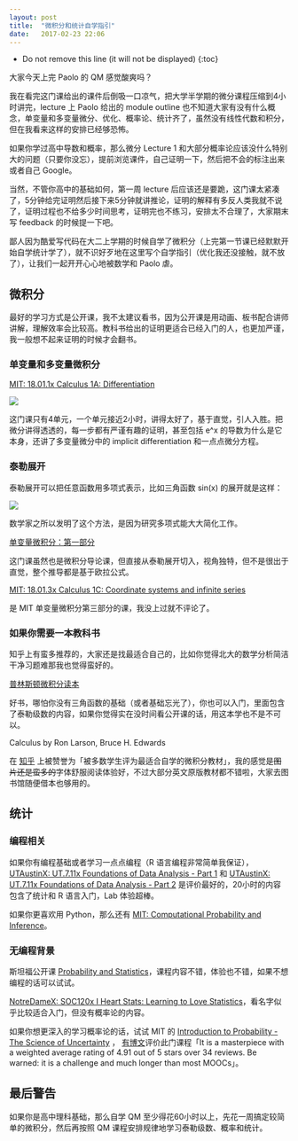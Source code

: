 ```yaml
---
layout: post
title:  "微积分和统计自学指引"
date:   2017-02-23 22:06
---
```


* Do not remove this line (it will not be displayed) 
{:toc}

大家今天上完 Paolo 的 QM 感觉酸爽吗？

我在看完这门课给出的课件后倒吸一口凉气，把大学半学期的微分课程压缩到4小时讲完，lecture 上 Paolo 给出的 module outline 也不知道大家有没有什么概念，单变量和多变量微分、优化、概率论、统计齐了，虽然没有线性代数和积分，但在我看来这样的安排已经够恐怖。

如果你学过高中导数和概率，那么微分 Lecture 1 和大部分概率论应该没什么特别大的问题（只要你没忘），提前浏览课件，自己证明一下，然后把不会的标注出来或者自己 Google。

当然，不管你高中的基础如何，第一周 lecture 后应该还是要跪，这门课太紧凑了，5分钟给完证明然后接下来5分钟就讲推论，证明的解释有多反人类我就不说了，证明过程也不给多少时间思考，证明完也不练习，安排太不合理了，大家期末写 feedback 的时候提一下吧。

鄙人因为酷爱写代码在大二上学期的时候自学了微积分（上完第一节课已经默默开始自学统计学了），就不识好歹地在这里写个自学指引（优化我还没接触，就不放了），让我们一起开开心心地被数学和 Paolo 虐。

## 微积分
最好的学习方式是公开课，我不太建议看书，因为公开课是用动画、板书配合讲师讲解，理解效率会比较高。教科书给出的证明更适合已经入门的人，也更加严谨，我一般想不起来证明的时候才会翻书。

### 单变量和多变量微积分

[MIT: 18.01.1x Calculus 1A: Differentiation](https://courses.edx.org/courses/MITx/18.01.1x/2T2015/info)
 
![](http://lijiawei.cc/images/edx-mit-calculus.png)

这门课只有4单元，一个单元接近2小时，讲得太好了，基于直觉，引人入胜。把微分讲得透透的，每一步都有严谨有趣的证明，甚至包括 e^x 的导数为什么是它本身，还讲了多变量微分中的 implicit differentiation 和一点点微分方程。

### 泰勒展开

泰勒展开可以把任意函数用多项式表示，比如三角函数 sin(x) 的展开就是这样：

![](http://lijiawei.cc/images/sinx.svg)

数学家之所以发明了这个方法，是因为研究多项式能大大简化工作。

[单变量微积分：第一部分](https://www.coursera.org/learn/single-variable-calculus/home)

这门课虽然也是微积分导论课，但直接从泰勒展开切入，视角独特，但不是很出于直觉，整个推导都是基于欧拉公式。

[MIT: 18.01.3x Calculus 1C: Coordinate systems and infinite series](https://courses.edx.org/courses/MITx/18.01.3x/1T2016/info)

是 MIT 单变量微积分第三部分的课，我没上过就不评论了。

### 如果你需要一本教科书

知乎上有蛮多推荐的，大家还是找最适合自己的，比如你觉得北大的数学分析简洁干净习题难那我也觉得蛮好的。

[普林斯顿微积分读本](https://book.douban.com/subject/4926707/)

好书，哪怕你没有三角函数的基础（或者基础忘光了），你也可以入门，里面包含了泰勒级数的内容，如果你觉得实在没时间看公开课的话，用这本学也不是不可以。

Calculus by Ron Larson, Bruce H. Edwards

在 [知乎](https://www.zhihu.com/question/32729130) 上被赞誉为「被多数学生评为最适合自学的微积分教材」，我的感觉是<del>图片还是蛮多的</del>字体舒服阅读体验好，不过大部分英文原版教材都不错啦，大家去图书馆随便借本也够用的。

## 统计
### 编程相关

如果你有编程基础或者学习一点点编程（R 语言编程非常简单我保证），[UTAustinX: UT.7.11x Foundations of Data Analysis - Part 1](https://courses.edx.org/courses/course-v1:UTAustinX+UT.7.11x+3T2016/info) 和 [UTAustinX: UT.7.11x Foundations of Data Analysis - Part 2](https://courses.edx.org/courses/course-v1:UTAustinX+UT.7.21x+3T2016/info) 是评价最好的，20小时的内容包含了统计和 R 语言入门，Lab 体验超棒。

如果你更喜欢用 Python，那么还有 [MIT: Computational Probability and Inference](https://www.edx.org/course/computational-probability-inference-mitx-6-008-1x)。

### 无编程背景

斯坦福公开课 [Probability and Statistics](https://lagunita.stanford.edu/courses/OLI/ProbStat/Open/about)，课程内容不错，体验也不错，如果不想编程的话可以试试。

[NotreDameX: SOC120x I Heart Stats: Learning to Love Statistics](https://courses.edx.org/courses/NotreDameX/SOC120x/2T2015/info)，看名字似乎比较适合入门，但没有概率论的内容。

如果你想更深入的学习概率论的话，试试 MIT 的 [Introduction to Probability - The Science of Uncertainty](https://www.edx.org/course/introduction-probability-science-mitx-6-041x-2) ， [有博文](https://medium.freecodecamp.com/if-you-want-to-learn-data-science-take-a-few-of-these-statistics-classes-9bbabab098b9#.yxn77f7b5)评价此门课程「It is a masterpiece with a weighted average rating of 4.91 out of 5 stars over 34 reviews. Be warned: it is a challenge and much longer than most MOOCs」。

## 最后警告
如果你是高中理科基础，那么自学 QM 至少得花60小时以上，先花一周搞定较简单的微积分，然后再按照 QM 课程安排规律地学习泰勒级数、概率和统计。